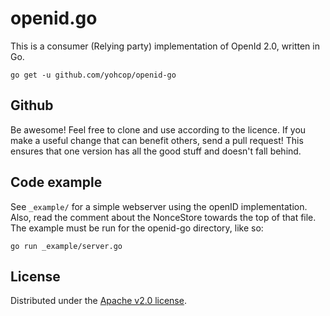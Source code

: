 # openid.go

This is a consumer (Relying party) implementation of OpenId 2.0,
written in Go.

    go get -u github.com/yohcop/openid-go

## Github

Be awesome! Feel free to clone and use according to the licence.
If you make a useful change that can benefit others, send a
pull request! This ensures that one version has all the good stuff
and doesn't fall behind.

## Code example

See `_example/` for a simple webserver using the openID
implementation. Also, read the comment about the NonceStore towards
the top of that file. The example must be run for the openid-go
directory, like so:

    go run _example/server.go

## License

Distributed under the [Apache v2.0 license](http://www.apache.org/licenses/LICENSE-2.0.html).
